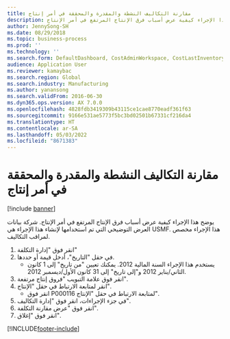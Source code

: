 ```yaml
---
title: مقارنة التكاليف النشطة والمقدرة والمحققة في أمر إنتاج
description: يوضح هذا الإجراء كيفية عرض أسباب فرق الإنتاج المرتفع في أمر الإنتاج.
author: JennySong-SH
ms.date: 08/29/2018
ms.topic: business-process
ms.prod: ''
ms.technology: ''
ms.search.form: DefaultDashboard, CostAdminWorkspace, CostLastInventoryCloseCard, CostLastBackflushCostingCard, CostStatementCacheCard, CostReleasedProductsMissingCostingDataFormPart, CostCalculationPeriodTopVariancesChartFormPart, CostSelectPeriodDialogForm, CostCalculationPeriodTopVariancesListFormPart, ProdTable, CostCalculationCompareDialog
audience: Application User
ms.reviewer: kamaybac
ms.search.region: Global
ms.search.industry: Manufacturing
ms.author: yanansong
ms.search.validFrom: 2016-06-30
ms.dyn365.ops.version: AX 7.0.0
ms.openlocfilehash: 4828fdb3419309b43115ce1cae8770eadf361f63
ms.sourcegitcommit: 9166e531ae5773f5bc3bd02501b67331cf216da4
ms.translationtype: HT
ms.contentlocale: ar-SA
ms.lasthandoff: 05/03/2022
ms.locfileid: "8671383"
---
```

# <a name="compare-active-estimated-and-realized-costs-on-a-production-order"></a>مقارنة التكاليف النشطة والمقدرة والمحققة في أمر إنتاج

[!include [banner](../../includes/banner.md)]

يوضح هذا الإجراء كيفية عرض أسباب فرق الإنتاج المرتفع في أمر الإنتاج. شركة بيانات العرض التوضيحي التي تم استخدامها لإنشاء هذا الإجراء هي USMF. هذا الإجراء مخصص لمراقب التكاليف‬.

1. انقر فوق "إدارة التكلفة"
2. في حقل "التاريخ"، أدخل قيمة أو حددها.
    * يستخدم هذا الإجراء السنة المالية 2012. يمكنك تعيين "من تاريخ" إلى 1 كانون الثاني/يناير 2012 و"إلى ‏‏تاريخ" إلى 31 كانون الأول/ديسمبر 2012.  
3. انقر فوق علامة التبويب "فروق إنتاج مرتفعة‬".
4. انقر لمتابعة الارتباط في حقل "الإنتاج".
    * انقر فوق P000116 لمتابعة الارتباط في حقل "الإنتاج".  
5. في جزء الإجراءات، انقر فوق "إدارة التكاليف‬".
6. انقر فوق "عرض مقارنة التكلفة".
7. انقر فوق "إغلاق".



[!INCLUDE[footer-include](../../../includes/footer-banner.md)]